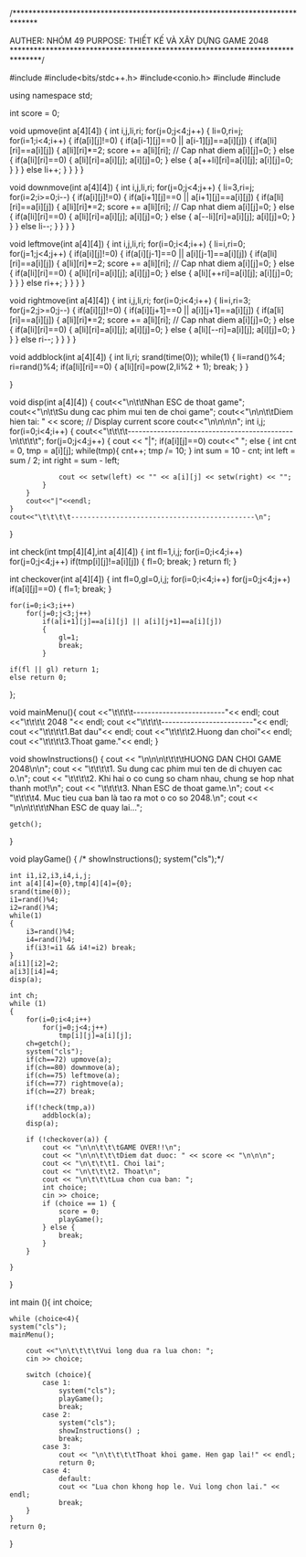 /******************************************************************************

AUTHER: NHÓM 49
PURPOSE: THIẾT KẾ VÀ XÂY DỰNG GAME 2048
*******************************************************************************/

#include <iostream>
#include<bits/stdc++.h>
#include<conio.h>
#include <string>
#include <cstdlib>

using namespace std;

int score = 0;

void upmove(int a[4][4])
{
	int i,j,li,ri;
	for(j=0;j<4;j++)
	{
		li=0,ri=j;
		for(i=1;i<4;i++)
		{
			if(a[i][j]!=0)
			{
				if(a[i-1][j]==0 || a[i-1][j]==a[i][j])
				{
					if(a[li][ri]==a[i][j])
					{
						a[li][ri]*=2;
						score += a[li][ri]; // Cap nhat diem
						a[i][j]=0;
					}
					else
					{
						if(a[li][ri]==0)
						{
							a[li][ri]=a[i][j];
							a[i][j]=0;
						}
						else
						{
							a[++li][ri]=a[i][j];
							a[i][j]=0;
						}
					}
				}
				else li++;
			}
		}
	}
}

void downmove(int a[4][4])
{
	int i,j,li,ri;
	for(j=0;j<4;j++)
	{
		li=3,ri=j;
		for(i=2;i>=0;i--)
		{
			if(a[i][j]!=0)
			{
				if(a[i+1][j]==0 || a[i+1][j]==a[i][j])
				{
					if(a[li][ri]==a[i][j])
					{
						a[li][ri]*=2;
						score += a[li][ri]; // Cap nhat diem
						a[i][j]=0;
					}
					else
					{
						if(a[li][ri]==0)
						{
							a[li][ri]=a[i][j];
							a[i][j]=0;
						}
						else
						{
							a[--li][ri]=a[i][j];
							a[i][j]=0;
						}
					}
				}
				else li--;
			}
		}
	}
}

void leftmove(int a[4][4])
{
	int i,j,li,ri;
	for(i=0;i<4;i++)
	{
		li=i,ri=0;
		for(j=1;j<4;j++)
		{
			if(a[i][j]!=0)
			{
				if(a[i][j-1]==0 || a[i][j-1]==a[i][j])
				{
					if(a[li][ri]==a[i][j])
					{
						a[li][ri]*=2;
						score += a[li][ri]; // Cap nhat diem
						a[i][j]=0;
					}
					else
					{
						if(a[li][ri]==0)
						{
							a[li][ri]=a[i][j];
							a[i][j]=0;
						}
						else
						{
							a[li][++ri]=a[i][j];
							a[i][j]=0;
						}
					}
				}
				else ri++;
			}
		}
	}
}

void rightmove(int a[4][4])
{
	int i,j,li,ri;
	for(i=0;i<4;i++)
	{
		li=i,ri=3;
		for(j=2;j>=0;j--)
		{
			if(a[i][j]!=0)
			{
				if(a[i][j+1]==0 || a[i][j+1]==a[i][j])
				{
					if(a[li][ri]==a[i][j])
					{
						a[li][ri]*=2;
						score += a[li][ri]; // Cap nhat diem
						a[i][j]=0;
					}
					else
					{
						if(a[li][ri]==0)
						{
							a[li][ri]=a[i][j];
							a[i][j]=0;
						}
						else
						{
							a[li][--ri]=a[i][j];
							a[i][j]=0;
						}
					}
				}
				else ri--;
			}
		}
	}
}

void addblock(int a[4][4])
{
	int li,ri;
	srand(time(0));
	while(1)
	{
		li=rand()%4;
		ri=rand()%4;
		if(a[li][ri]==0)
		{
			a[li][ri]=pow(2,li%2 + 1);
			break;
		}
	}

}

void disp(int a[4][4])
{
	cout<<"\n\t\tNhan ESC de thoat game";
	cout<<"\n\t\tSu dung cac phim mui ten de choi game";
	cout<<"\n\n\t\tDiem hien tai: " << score; // Display current score
	cout<<"\n\n\n\n";
	int i,j;
	for(i=0;i<4;i++)
	{
		cout<<"\t\t\t\t---------------------------------------------\n\t\t\t\t";
		for(j=0;j<4;j++)
		{
			cout << "|";
			if(a[i][j]==0) cout<<"          ";
			else
			{
				int cnt = 0, tmp = a[i][j];
				while(tmp){
					cnt++;
					tmp /= 10;
				}
                int sum = 10 - cnt;
                int left = sum / 2;
                int right = sum - left;

                cout << setw(left) << "" << a[i][j] << setw(right) << "";
			}
		}
		cout<<"|"<<endl;
	}
	cout<<"\t\t\t\t---------------------------------------------\n";
}


int check(int tmp[4][4],int a[4][4])
{
	int fl=1,i,j;
	for(i=0;i<4;i++)
    	for(j=0;j<4;j++)
    		if(tmp[i][j]!=a[i][j])
    		{
    			fl=0;
    			break;
			}
	return fl;
}

int checkover(int a[4][4])
{
	int fl=0,gl=0,i,j;
	for(i=0;i<4;i++)
    	for(j=0;j<4;j++)
    		if(a[i][j]==0)
    		{
    			fl=1;
				break;
			}

	for(i=0;i<3;i++)
    	for(j=0;j<3;j++)
    		if(a[i+1][j]==a[i][j] || a[i][j+1]==a[i][j])
    		{
    			gl=1;
    			break;
			}

	if(fl || gl) return 1;
	else return 0;
};


void mainMenu(){
		cout <<"\t\t\t\t-------------------------"<< endl;
		cout <<"\t\t\t\t         2048           "<< endl;
		cout <<"\t\t\t\t-------------------------"<< endl;
		cout <<"\t\t\t\t1.Bat dau"<< endl;
		cout <<"\t\t\t\t2.Huong dan choi"<< endl;
		cout <<"\t\t\t\t3.Thoat game."<< endl;
}   
		
		  
void showInstructions() {
	cout << "\n\n\n\t\t\t\tHUONG DAN CHOI GAME 2048\n\n";
	cout << "\t\t\t\t1. Su dung cac phim mui ten de di chuyen cac o.\n";
	cout << "\t\t\t\t2. Khi hai o co cung so cham nhau, chung se hop nhat thanh mot!\n";
	cout << "\t\t\t\t3. Nhan ESC de thoat game.\n";
	cout << "\t\t\t\t4. Muc tieu cua ban là tao ra mot o co so 2048.\n";
	cout << "\n\n\t\t\t\tNhan ESC de quay lai...";

	getch();
}

void playGame()
{
/*	showInstructions();
	system("cls");*/

	int i1,i2,i3,i4,i,j;
	int a[4][4]={0},tmp[4][4]={0};
	srand(time(0));
	i1=rand()%4;
	i2=rand()%4;
	while(1)
	{
		i3=rand()%4;
		i4=rand()%4;
		if(i3!=i1 && i4!=i2) break;
	}
	a[i1][i2]=2;
	a[i3][i4]=4;
	disp(a);

	int ch;
	while (1)
    {
    	for(i=0;i<4;i++)
    		for(j=0;j<4;j++)
    			tmp[i][j]=a[i][j];
    	ch=getch();
    	system("cls");
    	if(ch==72) upmove(a);
    	if(ch==80) downmove(a);
    	if(ch==75) leftmove(a);
    	if(ch==77) rightmove(a);
		if(ch==27) break;

		if(!check(tmp,a))
			addblock(a);
		disp(a);
		
		if (!checkover(a)) {
            cout << "\n\n\t\t\tGAME OVER!!\n";
            cout << "\n\n\t\t\tDiem dat duoc: " << score << "\n\n\n";
            cout << "\n\t\t\t1. Choi lai";
            cout << "\n\t\t\t2. Thoat\n";
            cout << "\n\t\t\tLua chon cua ban: ";
            int choice;
            cin >> choice;
            if (choice == 1) {
                score = 0;
                playGame();
            } else {
                break;
            }
        }
		
	}
}

int main (){
	int choice;
	
	while (choice<4){
	system("cls");
	mainMenu();	

		cout <<"\n\t\t\t\tVui long dua ra lua chon: ";		
		cin >> choice;
		
		switch (choice){
			case 1:
				system("cls");
				playGame();
				break;
			case 2:
				system("cls");
				showInstructions() ;
				break;
			case 3:
				cout << "\n\t\t\t\tThoat khoi game. Hen gap lai!" << endl;
                return 0;
            case 4:
            	default:
                cout << "Lua chon khong hop le. Vui long chon lai." << endl;
                break;
        }
	}
	return 0;
}	
